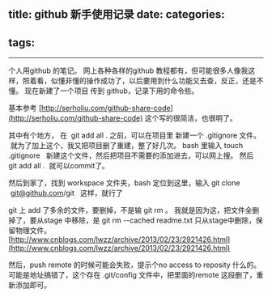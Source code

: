 title: github 新手使用记录
date: 
categories:
- 
tags:
- 
---

个人用github 的笔记。
网上各种各样的github 教程都有，但可能很多人像我这样，照着看，似懂非懂的操作成功了，以后要用到什么功能又去查，反正，还是不懂。
现在新建了一个项目 传到 github，记录下用的命令些。

基本参考 [http://serholiu.com/github-share-code](http://serholiu.com/github-share-code)
这个写的很简洁，也很明了。

其中有个地方， 在  git add all . 之前，可以在项目里 新建一个 .gitignore 文件。  就为了加上这个，我又把项目删了重建，整了好几次。
bash 里输入 touch .gitignore   新建这个文件，然后把项目不需要的添加进去，可以网上搜。 然后 git add all .  就可以commit了。

然后到家了，找到 workspace 文件夹，bash 定位到这里，输入 git clone  git@github.com/git   这样，就行了

git 上 add 了多余的文件，要删掉，不是输 git rm 。 我就是因为这，把文件全删掉了，要从stage 中移除，是 git rm
 --cached readme.txt 只从stage中删除，保留物理文件。
[http://www.cnblogs.com/lwzz/archive/2013/02/23/2921426.html](http://www.cnblogs.com/lwzz/archive/2013/02/23/2921426.html)


然后，push remote 的时候可能会失败，提示个no access to reposity 什么的。可能是地址搞错了，这个存在 .git/config 文件中，把里面的remote 这段删了，重新添加即可。
